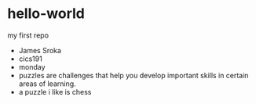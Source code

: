 # hello-world
my first repo
* James Sroka
* cics191
* monday
* puzzles are challenges that help you develop important skills in certain areas of learning.
* a puzzle i like is chess
